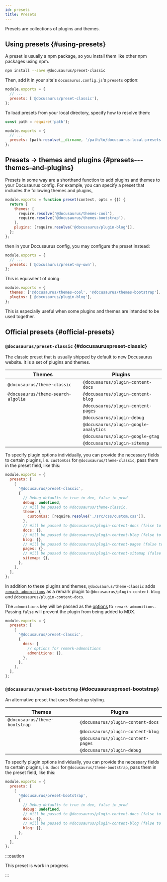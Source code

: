 ```yaml
---
id: presets
title: Presets
---
```


Presets are collections of plugins and themes.

## Using presets {#using-presets}

A preset is usually a npm package, so you install them like other npm packages using npm.

```bash npm2yarn
npm install --save @docusaurus/preset-classic
```

Then, add it in your site's `docusaurus.config.js`'s `presets` option:

```jsx {3} title="docusaurus.config.js"
module.exports = {
  // ...
  presets: ['@docusaurus/preset-classic'],
};
```

To load presets from your local directory, specify how to resolve them:

```jsx {5} title="docusaurus.config.js"
const path = require('path');

module.exports = {
  // ...
  presets: [path.resolve(__dirname, '/path/to/docusaurus-local-presets')],
};
```

## Presets -> themes and plugins {#presets---themes-and-plugins}

Presets in some way are a shorthand function to add plugins and themes to your Docusaurus config. For example, you can specify a preset that includes the following themes and plugins,

```js
module.exports = function preset(context, opts = {}) {
  return {
    themes: [
      require.resolve('@docusaurus/themes-cool'),
      require.resolve('@docusaurus/themes-bootstrap'),
    ],
    plugins: [require.resolve('@docusaurus/plugin-blog')],
  };
};
```

then in your Docusaurus config, you may configure the preset instead:

```jsx {3} title="docusaurus.config.js"
module.exports = {
  // ...
  presets: ['@docusaurus/preset-my-own'],
};
```

This is equivalent of doing:

```jsx title="docusaurus.config.js"
module.exports = {
  themes: ['@docusaurus/themes-cool', '@docusaurus/themes-bootstrap'],
  plugins: ['@docusaurus/plugin-blog'],
};
```

This is especially useful when some plugins and themes are intended to be used together.

## Official presets {#official-presets}

### `@docusaurus/preset-classic` {#docusauruspreset-classic}

The classic preset that is usually shipped by default to new Docusaurus website. It is a set of plugins and themes.

| Themes                             | Plugins                               |
| ---------------------------------- | ------------------------------------- |
| `@docusaurus/theme-classic`        | `@docusaurus/plugin-content-docs`     |
| `@docusaurus/theme-search-algolia` | `@docusaurus/plugin-content-blog`     |
|                                    | `@docusaurus/plugin-content-pages`    |
|                                    | `@docusaurus/plugin-debug`            |
|                                    | `@docusaurus/plugin-google-analytics` |
|                                    | `@docusaurus/plugin-google-gtag`      |
|                                    | `@docusaurus/plugin-sitemap`          |

To specify plugin options individually, you can provide the necessary fields to certain plugins, i.e. `customCss` for `@docusaurus/theme-classic`, pass them in the preset field, like this:

```js title="docusaurus.config.js"
module.exports = {
  presets: [
    [
      '@docusaurus/preset-classic',
      {
        // Debug defaults to true in dev, false in prod
        debug: undefined,
        // Will be passed to @docusaurus/theme-classic.
        theme: {
          customCss: [require.resolve('./src/css/custom.css')],
        },
        // Will be passed to @docusaurus/plugin-content-docs (false to disable)
        docs: {},
        // Will be passed to @docusaurus/plugin-content-blog (false to disable)
        blog: {},
        // Will be passed to @docusaurus/plugin-content-pages (false to disable)
        pages: {},
        // Will be passed to @docusaurus/plugin-content-sitemap (false to disable)
        sitemap: {},
      },
    ],
  ],
};
```

In addition to these plugins and themes, `@docusaurus/theme-classic` adds [`remark-admonitions`](https://github.com/elviswolcott/remark-admonitions) as a remark plugin to `@docusaurus/plugin-content-blog` and `@docusaurus/plugin-content-docs`.

The `admonitions` key will be passed as the [options](https://github.com/elviswolcott/remark-admonitions#options) to `remark-admonitions`. Passing `false` will prevent the plugin from being added to MDX.

```js title="docusaurus.config.js"
module.exports = {
  presets: [
    [
      '@docusaurus/preset-classic',
      {
        docs: {
          // options for remark-admonitions
          admonitions: {},
        },
      },
    ],
  ],
};
```

### `@docusaurus/preset-bootstrap` {#docusauruspreset-bootstrap}

An alternative preset that uses Bootstrap styling.

| Themes                        | Plugins                            |
| ----------------------------- | ---------------------------------- |
| `@docusaurus/theme-bootstrap` | `@docusaurus/plugin-content-docs`  |
|                               | `@docusaurus/plugin-content-blog`  |
|                               | `@docusaurus/plugin-content-pages` |
|                               | `@docusaurus/plugin-debug`         |

To specify plugin options individually, you can provide the necessary fields to certain plugins, i.e. `docs` for `@docusaurus/theme-bootstrap`, pass them in the preset field, like this:

```js title="docusaurus.config.js"
module.exports = {
  presets: [
    [
      '@docusaurus/preset-bootstrap',
      {
        // Debug defaults to true in dev, false in prod
        debug: undefined,
        // Will be passed to @docusaurus/plugin-content-docs (false to disable)
        docs: {},
        // Will be passed to @docusaurus/plugin-content-blog (false to disable)
        blog: {},
      },
    ],
  ],
};
```

:::caution

This preset is work in progress

:::

<!--

Advanced guide on using and configuring presets

References
---
- [classic themes](/packages/docusaurus-preset-classic/src/index.js)
- [babel docs on presets](https://babeljs.io/docs/en/presets)

-->
